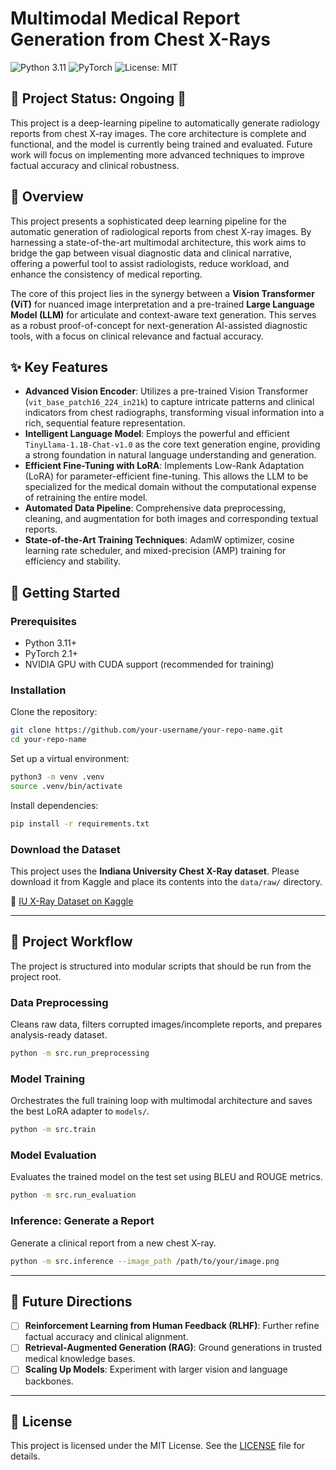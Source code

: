 # Multimodal Medical Report Generation from Chest X-Rays

![Python 3.11](https://img.shields.io/badge/Python-3.11-blue.svg)
![PyTorch](https://img.shields.io/badge/PyTorch-2.1-orange.svg)
![License: MIT](https://img.shields.io/badge/License-MIT-yellow.svg)

## 🚧 Project Status: Ongoing 🚧

This project is a deep-learning pipeline to automatically generate radiology reports from chest X-ray images. The core architecture is complete and functional, and the model is currently being trained and evaluated. Future work will focus on implementing more advanced techniques to improve factual accuracy and clinical robustness.

## 📖 Overview
This project presents a sophisticated deep learning pipeline for the automatic generation of radiological reports from chest X-ray images. By harnessing a state-of-the-art multimodal architecture, this work aims to bridge the gap between visual diagnostic data and clinical narrative, offering a powerful tool to assist radiologists, reduce workload, and enhance the consistency of medical reporting.

The core of this project lies in the synergy between a **Vision Transformer (ViT)** for nuanced image interpretation and a pre-trained **Large Language Model (LLM)** for articulate and context-aware text generation. This serves as a robust proof-of-concept for next-generation AI-assisted diagnostic tools, with a focus on clinical relevance and factual accuracy.

## ✨ Key Features
- **Advanced Vision Encoder**: Utilizes a pre-trained Vision Transformer (`vit_base_patch16_224_in21k`) to capture intricate patterns and clinical indicators from chest radiographs, transforming visual information into a rich, sequential feature representation.  
- **Intelligent Language Model**: Employs the powerful and efficient `TinyLlama-1.1B-Chat-v1.0` as the core text generation engine, providing a strong foundation in natural language understanding and generation.  
- **Efficient Fine-Tuning with LoRA**: Implements Low-Rank Adaptation (LoRA) for parameter-efficient fine-tuning. This allows the LLM to be specialized for the medical domain without the computational expense of retraining the entire model.  
- **Automated Data Pipeline**: Comprehensive data preprocessing, cleaning, and augmentation for both images and corresponding textual reports.  
- **State-of-the-Art Training Techniques**: AdamW optimizer, cosine learning rate scheduler, and mixed-precision (AMP) training for efficiency and stability.  

## 🔧 Getting Started

### Prerequisites
- Python 3.11+  
- PyTorch 2.1+  
- NVIDIA GPU with CUDA support (recommended for training)  

### Installation
Clone the repository:
```bash
git clone https://github.com/your-username/your-repo-name.git
cd your-repo-name
```

Set up a virtual environment:
```bash
python3 -m venv .venv
source .venv/bin/activate
```

Install dependencies:
```bash
pip install -r requirements.txt
```

### Download the Dataset
This project uses the **Indiana University Chest X-Ray dataset**. Please download it from Kaggle and place its contents into the `data/raw/` directory.  

🔗 [IU X-Ray Dataset on Kaggle](https://www.kaggle.com/datasets)

---

## 🚀 Project Workflow
The project is structured into modular scripts that should be run from the project root.

### Data Preprocessing
Cleans raw data, filters corrupted images/incomplete reports, and prepares analysis-ready dataset.
```bash
python -m src.run_preprocessing
```

### Model Training
Orchestrates the full training loop with multimodal architecture and saves the best LoRA adapter to `models/`.
```bash
python -m src.train
```

### Model Evaluation
Evaluates the trained model on the test set using BLEU and ROUGE metrics.
```bash
python -m src.run_evaluation
```

### Inference: Generate a Report
Generate a clinical report from a new chest X-ray.
```bash
python -m src.inference --image_path /path/to/your/image.png
```

---

## 🔮 Future Directions
- [ ] **Reinforcement Learning from Human Feedback (RLHF)**: Further refine factual accuracy and clinical alignment.  
- [ ] **Retrieval-Augmented Generation (RAG)**: Ground generations in trusted medical knowledge bases.  
- [ ] **Scaling Up Models**: Experiment with larger vision and language backbones.  

---

## 📄 License
This project is licensed under the MIT License. See the [LICENSE](LICENSE) file for details.
